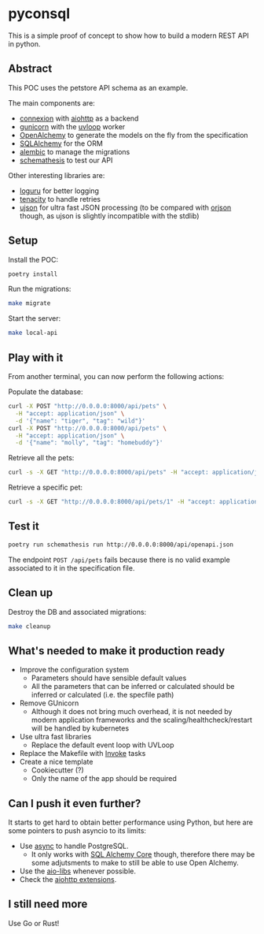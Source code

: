 # pyconsql

This is a simple proof of concept to show how to build a modern REST API in python.

## Abstract

This POC uses the petstore API schema as an example.

The main components are:

* [connexion](https://github.com/zalando/connexion) with
  [aiohttp](https://docs.aiohttp.org/en/stable/) as a backend
* [gunicorn](https://gunicorn.org/) with the
  [uvloop](https://github.com/MagicStack/uvloop) worker
* [OpenAlchemy](https://github.com/jdkandersson/OpenAlchemy) to generate the models on
  the fly from the specification
* [SQLAlchemy](https://www.sqlalchemy.org/) for the ORM
* [alembic](https://alembic.sqlalchemy.org/en/latest/) to manage the migrations
* [schemathesis](https://github.com/kiwicom/schemathesis) to test our API

Other interesting libraries are:

* [loguru](https://github.com/Delgan/loguru) for better logging
* [tenacity](https://github.com/jd/tenacity) to handle retries
* [ujson](https://github.com/ultrajson/ultrajson) for ultra fast JSON processing (to be
  compared with [orjson](https://github.com/ijl/orjson) though, as ujson is slightly
  incompatible with the stdlib)

## Setup

Install the POC:

```bash
poetry install
```

Run the migrations:

```bash
make migrate
```

Start the server:

```bash
make local-api
```

## Play with it

From another terminal, you can now perform the following actions:

Populate the database:

```bash
curl -X POST "http://0.0.0.0:8000/api/pets" \
  -H "accept: application/json" \
  -d '{"name": "tiger", "tag": "wild"}'
curl -X POST "http://0.0.0.0:8000/api/pets" \
  -H "accept: application/json" \
  -d '{"name": "molly", "tag": "homebuddy"}'
```

Retrieve all the pets:

```bash
curl -s -X GET "http://0.0.0.0:8000/api/pets" -H "accept: application/json" | jq
```

Retrieve a specific pet:

```bash
curl -s -X GET "http://0.0.0.0:8000/api/pets/1" -H "accept: application/json" | jq
```

## Test it

```bash
poetry run schemathesis run http://0.0.0.0:8000/api/openapi.json
```

The endpoint `POST /api/pets` fails because there is no valid example associated to it
in the specification file.

## Clean up

Destroy the DB and associated migrations:

```bash
make cleanup
```

## What's needed to make it production ready

* Improve the configuration system
  * Parameters should have sensible default values
  * All the parameters that can be inferred or calculated should be inferred or calculated (i.e. the specfile path)
* Remove GUnicorn
  * Although it does not bring much overhead, it is not needed by modern application frameworks and the scaling/healthcheck/restart will be handled by kubernetes
* Use ultra fast libraries
  * Replace the default event loop with UVLoop
* Replace the Makefile with [Invoke](https://www.pyinvoke.org/) tasks
* Create a nice template
  * Cookiecutter (?)
  * Only the name of the app should be required

## Can I push it even further?

It starts to get hard to obtain better performance using Python, but here are some pointers to push asyncio to its limits:

* Use [async](https://github.com/MagicStack/asyncpg) to handle PostgreSQL.
  * It only works with [SQL Alchemy Core](https://docs.sqlalchemy.org/en/13/core/) though, therefore there may be some adjutsments to make to still be able to use Open Alchemy.
* Use the [aio-libs](https://github.com/aio-libs) whenever possible.
* Check the [aiohttp extensions](https://docs.aiohttp.org/en/stable/third_party.html#aiohttp-extensions).

## I still need more

Use Go or Rust!

